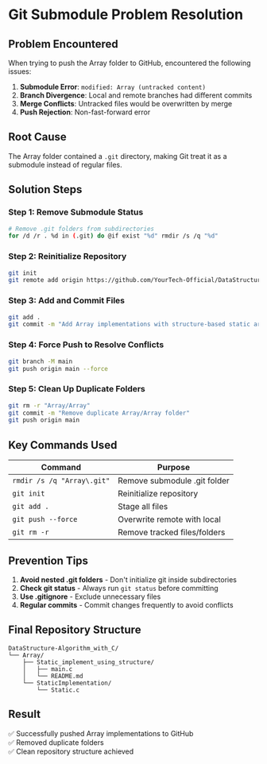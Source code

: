 # Git Submodule Problem Resolution

## Problem Encountered
When trying to push the Array folder to GitHub, encountered the following issues:

1. **Submodule Error**: `modified: Array (untracked content)`
2. **Branch Divergence**: Local and remote branches had different commits
3. **Merge Conflicts**: Untracked files would be overwritten by merge
4. **Push Rejection**: Non-fast-forward error

## Root Cause
The Array folder contained a `.git` directory, making Git treat it as a submodule instead of regular files.

## Solution Steps

### Step 1: Remove Submodule Status
```bash
# Remove .git folders from subdirectories
for /d /r . %d in (.git) do @if exist "%d" rmdir /s /q "%d"
```

### Step 2: Reinitialize Repository
```bash
git init
git remote add origin https://github.com/YourTech-Official/DataStructure-Algorithm_with_C.git
```

### Step 3: Add and Commit Files
```bash
git add .
git commit -m "Add Array implementations with structure-based static array"
```

### Step 4: Force Push to Resolve Conflicts
```bash
git branch -M main
git push origin main --force
```

### Step 5: Clean Up Duplicate Folders
```bash
git rm -r "Array/Array"
git commit -m "Remove duplicate Array/Array folder"
git push origin main
```

## Key Commands Used

| Command | Purpose |
|---------|---------|
| `rmdir /s /q "Array\.git"` | Remove submodule .git folder |
| `git init` | Reinitialize repository |
| `git add .` | Stage all files |
| `git push --force` | Overwrite remote with local |
| `git rm -r` | Remove tracked files/folders |

## Prevention Tips

1. **Avoid nested .git folders** - Don't initialize git inside subdirectories
2. **Check git status** - Always run `git status` before committing
3. **Use .gitignore** - Exclude unnecessary files
4. **Regular commits** - Commit changes frequently to avoid conflicts

## Final Repository Structure
```
DataStructure-Algorithm_with_C/
└── Array/
    ├── Static_implement_using_structure/
    │   ├── main.c
    │   └── README.md
    └── StaticImplementation/
        └── Static.c
```

## Result
✅ Successfully pushed Array implementations to GitHub  
✅ Removed duplicate folders  
✅ Clean repository structure achieved